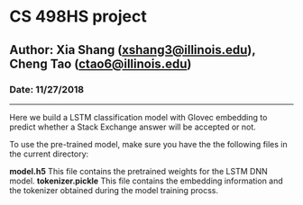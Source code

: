 # CS 498HS project

## Author: Xia Shang (xshang3@illinois.edu), Cheng Tao (ctao6@illinois.edu)
### Date: 11/27/2018
---

Here we build a LSTM classification model with Glovec embedding to predict whether a Stack Exchange answer will be accepted or not.

To use the pre-trained model, make sure you have the the following files in the current directory:

**model.h5** This file contains the pretrained weights for the LSTM DNN model.
**tokenizer.pickle** This file contains the embedding information and the tokenizer obtained during the  model training procss.



